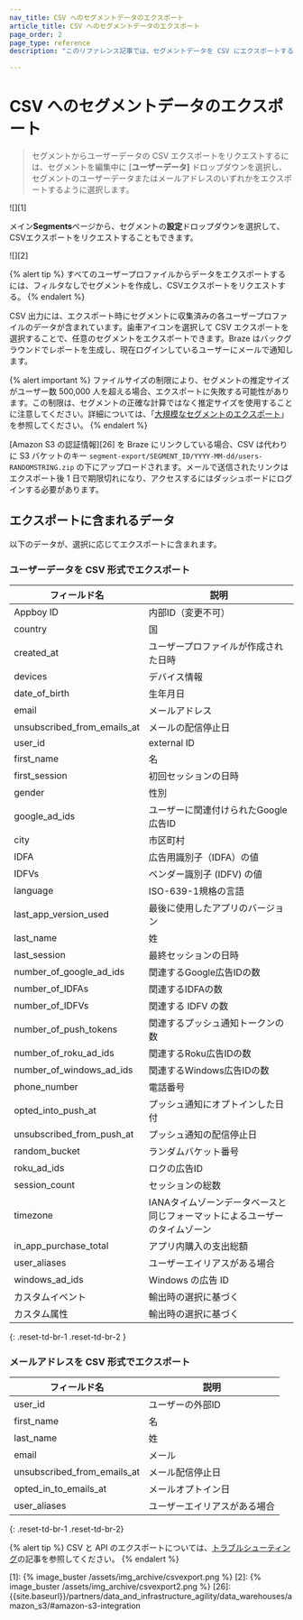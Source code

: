 ```yaml
---
nav_title: CSV へのセグメントデータのエクスポート
article_title: CSV へのセグメントデータのエクスポート
page_order: 2
page_type: reference
description: "このリファレンス記事では、セグメントデータを CSV にエクスポートする方法を説明します。"

---
```


# CSV へのセグメントデータのエクスポート

> セグメントからユーザーデータの CSV エクスポートをリクエストするには、セグメントを編集中に \[**ユーザーデータ]** ドロップダウンを選択し、セグメントのユーザーデータまたはメールアドレスのいずれかをエクスポートするように選択します。

![][1]

メイン**Segments**ページから、セグメントの<i class="fas fa-gear"></i>**設定**ドロップダウンを選択して、CSVエクスポートをリクエストすることもできます。

![][2]

{% alert tip %}
すべてのユーザープロファイルからデータをエクスポートするには、フィルタなしでセグメントを作成し、CSVエクスポートをリクエストする。
{% endalert %}

CSV 出力には、エクスポート時にセグメントに収集済みの各ユーザープロファイルのデータが含まれています。歯車アイコンを選択して CSV エクスポートを選択することで、任意のセグメントをエクスポートできます。Braze はバックグラウンドでレポートを生成し、現在ログインしているユーザーにメールで通知します。

{% alert important %}
ファイルサイズの制限により、セグメントの推定サイズがユーザー数 500,000 人を超える場合、エクスポートに失敗する可能性があります。この制限は、セグメントの正確な計算ではなく推定サイズを使用することに注意してください。詳細については、「[大規模なセグメントのエクスポート]({{site.baseurl}}/help/help_articles/segments/exporting_large_segments/)」を参照してください。
{% endalert %}

\[Amazon S3 の認証情報][26] を Braze にリンクしている場合、CSV は代わりに S3 バケットのキー `segment-export/SEGMENT_ID/YYYY-MM-dd/users-RANDOMSTRING.zip` の下にアップロードされます。メールで送信されたリンクはエクスポート後 1 日で期限切れになり、アクセスするにはダッシュボードにログインする必要があります。

## エクスポートに含まれるデータ

以下のデータが、選択に応じてエクスポートに含まれます。

### ユーザーデータを CSV 形式でエクスポート

| フィールド名                  | 説明                                              |
| --------------------------- | -------------------------------------------------------- |
| Appboy ID                   | 内部ID（変更不可）                           |
| country                     | 国                                    |
| created_at                  | ユーザープロファイルが作成された日時                   |
| devices                     | デバイス情報                           |
| date_of_birth               | 生年月日                                            |
| email                       | メールアドレス                                            |
| unsubscribed_from_emails_at | メールの配信停止日                            |
| user_id                     | external ID                                              |
| first_name                  | 名                                               |
| first_session               | 初回セッションの日時                           |
| gender                      | 性別                                                   |
| google_ad_ids               | ユーザーに関連付けられたGoogle広告ID                      |
| city                        | 市区町村                                     |
| IDFA                       | 広告用識別子（IDFA）の値                 |
| IDFVs                       | ベンダー識別子 (IDFV) の値                      |
| language                    | ISO-639-1規格の言語                                        |
| last_app_version_used       | 最後に使用したアプリのバージョン                             |
| last_name                   | 姓                                                |
| last_session                | 最終セッションの日時                            |
| number_of_google_ad_ids     | 関連するGoogle広告IDの数               |
| number_of_IDFAs             | 関連するIDFAの数                                |
| number_of_IDFVs             | 関連する IDFV の数                                |
| number_of_push_tokens       | 関連するプッシュ通知トークンの数             |
| number_of_roku_ad_ids       | 関連するRoku広告IDの数                 |
| number_of_windows_ad_ids    | 関連するWindows広告IDの数              |
| phone_number                | 電話番号                                             |
| opted_into_push_at          | プッシュ通知にオプトインした日付                       |
| unsubscribed_from_push_at   | プッシュ通知の配信停止日                |
| random_bucket               | ランダムバケット番号                                 |
| roku_ad_ids                 | ロクの広告ID                          |
| session_count               | セッションの総数                                 |
| timezone                    | IANAタイムゾーンデータベースと同じフォーマットによるユーザーのタイムゾーン                                         |
| in_app_purchase_total       | アプリ内購入の支出総額                   |
| user_aliases                | ユーザーエイリアスがある場合                                          |
| windows_ad_ids              | Windows の広告 ID                       |
| カスタムイベント               | 輸出時の選択に基づく                             |
| カスタム属性           | 輸出時の選択に基づく                             |
{: .reset-td-br-1 .reset-td-br-2 }

### メールアドレスを CSV 形式でエクスポート

| フィールド名                  | 説明            |
| --------------------------- | ---------------------- |
| user_id                     | ユーザーの外部ID     |
| first_name                  | 名             |
| last_name                   | 姓              |
| email                       | メール                  |
| unsubscribed_from_emails_at | メール配信停止日 |
| opted_in_to_emails_at       | メールオプトイン日      |
| user_aliases                | ユーザーエイリアスがある場合   |
{: .reset-td-br-1 .reset-td-br-2}

{% alert tip %}
CSV と API のエクスポートについては、[トラブルシューティング]({{site.baseurl}}/user_guide/data_and_analytics/export_braze_data/export_troubleshooting/)の記事を参照してください。
{% endalert %} 

[1]: {% image_buster /assets/img_archive/csvexport.png %}
[2]: {% image_buster /assets/img_archive/csvexport2.png %}
[26]: {{site.baseurl}}/partners/data_and_infrastructure_agility/data_warehouses/amazon_s3/#amazon-s3-integration
